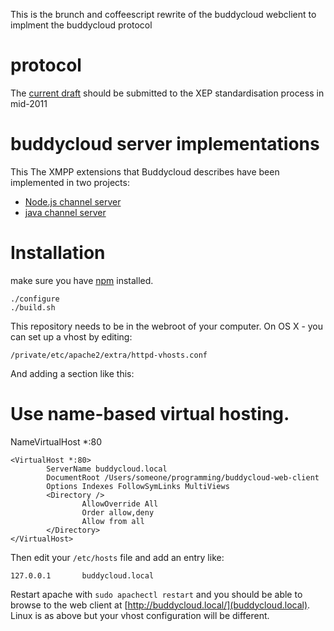 This is the brunch and coffeescript rewrite of the buddycloud webclient to implment the buddycloud protocol

# protocol

The [current draft](http://buddycloud.org/wiki/XMPP_XEP) should be submitted to the XEP standardisation process in mid-2011

# buddycloud server implementations

This The XMPP extensions that Buddycloud describes have been implemented in two projects:

* [Node.js channel server](https://github.com/buddycloud/channel-server)
* [java channel server](https://github.com/buddycloud/channel-server-java)

# Installation

make sure you have [npm](http://npmjs.org) installed.

    ./configure
    ./build.sh


This repository needs to be in the webroot of your computer. On OS X - you can set up a vhost by editing:

    /private/etc/apache2/extra/httpd-vhosts.conf

And adding a section like this:

# Use name-based virtual hosting.
NameVirtualHost *:80

    <VirtualHost *:80>
            ServerName buddycloud.local
            DocumentRoot /Users/someone/programming/buddycloud-web-client
            Options Indexes FollowSymLinks MultiViews
            <Directory />
                    AllowOverride All
                    Order allow,deny
                    Allow from all
            </Directory>
    </VirtualHost>

Then edit your `/etc/hosts` file and add an entry like:

    127.0.0.1       buddycloud.local

Restart apache with `sudo apachectl restart` and you should be able to browse to the web client at [http://buddycloud.local/](buddycloud.local). Linux is as above but your vhost configuration will be different.